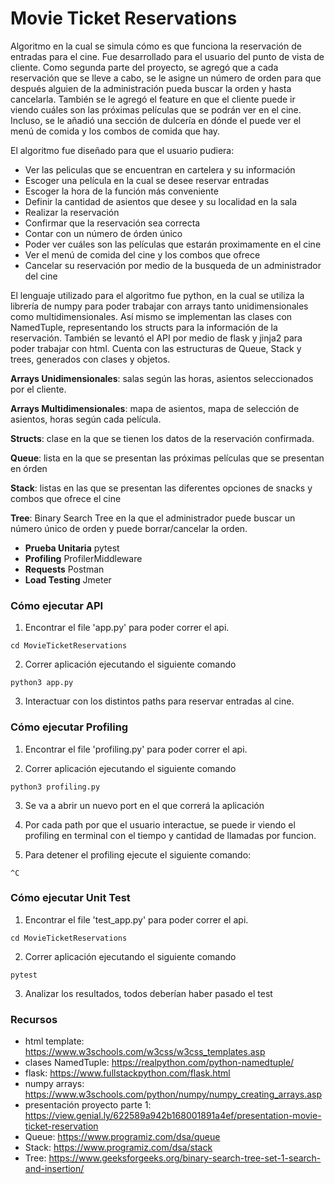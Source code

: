 # Movie Ticket Reservations
Algoritmo en la cual se simula cómo es que funciona la reservación de entradas para el cine. Fue desarrollado para el usuario del punto de vista de cliente. Como segunda parte del proyecto, se agregó que a cada reservación que se lleve a cabo, se le asigne un número de orden para que después alguien de la administración pueda buscar la orden y hasta cancelarla. También se le agregó el feature en que el cliente puede ir viendo cuáles son las próximas películas que se podrán ver en el cine. Incluso, se le añadió una sección de dulcería en dónde el puede ver el menú de comida y los combos de comida que hay.

El algoritmo fue diseñado para que el usuario pudiera:
- Ver las peliculas que se encuentran en cartelera y su información 
- Escoger una película en la cual se desee reservar entradas 
- Escoger la hora de la función más conveniente
- Definir la cantidad de asientos que desee y su localidad en la sala
- Realizar la reservación
- Confirmar que la reservación sea correcta
- Contar con un número de órden único
- Poder ver cuáles son las películas que estarán proximamente en el cine
- Ver el menú de comida del cine y los combos que ofrece
- Cancelar su reservación por medio de la busqueda de un administrador del cine

El lenguaje utilizado para el algoritmo fue python, en la cual se utiliza la librería de numpy para poder trabajar con arrays tanto unidimensionales como multidimensionales. Así mismo se implementan las clases con NamedTuple, representando los structs para la información de la reservación. También se levantó el API por medio de flask y jinja2 para poder trabajar con html. Cuenta con las estructuras de Queue, Stack y trees, generados con clases y objetos.

**Arrays Unidimensionales**: salas según las horas, asientos seleccionados por el cliente.

**Arrays Multidimensionales**: mapa de asientos, mapa de selección de asientos, horas según cada película.

**Structs**: clase en la que se tienen los datos de la reservación confirmada.

**Queue**: lista en la que se presentan las próximas películas que se presentan en órden

**Stack**: listas en las que se presentan las diferentes opciones de snacks y combos que ofrece el cine

**Tree**: Binary Search Tree en la que el administrador puede buscar un número único de orden y puede borrar/cancelar la orden.

- **Prueba Unitaria** pytest
- **Profiling** ProfilerMiddleware
- **Requests** Postman
- **Load Testing** Jmeter

### Cómo ejecutar API
1. Encontrar el file 'app.py' para poder correr el api.
```
cd MovieTicketReservations
```

2. Correr aplicación ejecutando el siguiente comando
```
python3 app.py
```

3. Interactuar con los distintos paths para reservar entradas al cine.

### Cómo ejecutar Profiling
1. Encontrar el file 'profiling.py' para poder correr el api.

2. Correr aplicación ejecutando el siguiente comando
```
python3 profiling.py
```

3. Se va a abrir un nuevo port en el que correrá la aplicación

4. Por cada path por que el usuario interactue, se puede ir viendo el profiling en terminal con el tiempo y cantidad de llamadas por funcion.

5. Para detener el profiling ejecute el siguiente comando:
```
^C
```
### Cómo ejecutar Unit Test
1. Encontrar el file 'test_app.py' para poder correr el api.
```
cd MovieTicketReservations
```

2. Correr aplicación ejecutando el siguiente comando
```
pytest
```

3. Analizar los resultados, todos deberían haber pasado el test

### Recursos
- html template: https://www.w3schools.com/w3css/w3css_templates.asp
- clases NamedTuple: https://realpython.com/python-namedtuple/
- flask: https://www.fullstackpython.com/flask.html
- numpy arrays: https://www.w3schools.com/python/numpy/numpy_creating_arrays.asp
- presentación proyecto parte 1: https://view.genial.ly/622589a942b168001891a4ef/presentation-movie-ticket-reservation 
- Queue: https://www.programiz.com/dsa/queue
- Stack: https://www.programiz.com/dsa/stack
- Tree: https://www.geeksforgeeks.org/binary-search-tree-set-1-search-and-insertion/
